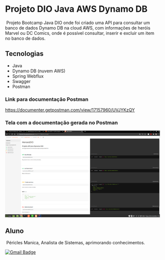 # Projeto DIO Java AWS Dynamo DB

​	Projeto Bootcamp Java DIO onde foi criado uma API para consultar um banco de dados Dynamo DB na cloud AWS, com informações de heróis Marvel ou DC Comics, onde é possível consultar, inserir e excluir um item no banco de dados.



## Tecnologias



 - Java 
 - Dynamo DB (nuvem AWS)
 - Spring Webflux
 - Swagger
 - Postman





### Link para documentação Postman

https://documenter.getpostman.com/view/17157960/UVJYKzQY



### Tela com a documentação gerada no Postman

![img](https://github.com/PericlesManica/Projeto-DIO-Java-Dynamodb/blob/master/TelaPostman.png)





## Aluno

​	Péricles Manica, Analista de Sistemas, aprimorando conhecimentos.

 [![Gmail Badge](https://img.shields.io/badge/-manicap@gmail.com-c14438?style=flat-square&logo=Gmail&logoColor=white&link=mailto:manicap@gmail.com)](mailto:manicap@gmail.com)

